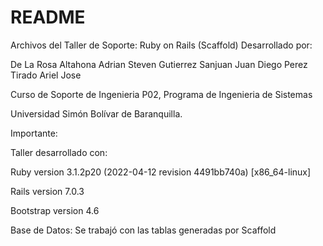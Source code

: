 # README

Archivos del Taller de Soporte: Ruby on Rails (Scaffold) Desarrollado por:
  
  De La Rosa Altahona Adrian Steven
  Gutierrez Sanjuan Juan Diego
  Perez Tirado Ariel Jose
  
 
 Curso de Soporte de Ingenieria P02, Programa de Ingenieria de Sistemas
 
 Universidad Simón Bolívar de Baranquilla.


Importante:

Taller desarrollado con:

Ruby version 3.1.2p20 (2022-04-12 revision 4491bb740a) [x86_64-linux]

Rails version 7.0.3

Bootstrap version 4.6

Base de Datos: Se trabajó con las tablas generadas por Scaffold
